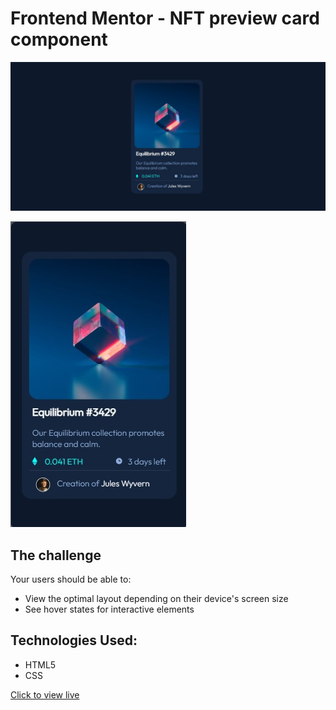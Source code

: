 # Frontend Mentor - NFT preview card component

![Desktop Design](./design/desktop-view.jpg)

![Mobile Design](./design/mobile-view.jpg) 

## The challenge

Your users should be able to:

- View the optimal layout depending on their device's screen size
- See hover states for interactive elements

## Technologies Used:
- HTML5
- CSS 

[Click to view live](https://novice-is-me.github.io/NFT-Preview-Card-Component/) 
